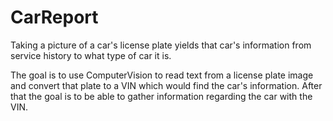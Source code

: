 # CarReport
Taking a picture of a car's license plate yields that car's information from service history to what type of car it is.

The goal is to use ComputerVision to read text from a license plate image and convert that plate to a VIN which would find the car's information. After that the goal is to be able to gather information regarding the car with the VIN.
